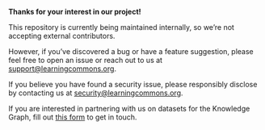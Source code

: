 **Thanks for your interest in our project\!**

This repository is currently being maintained internally, so we’re not accepting external contributors.

However, if you’ve discovered a bug or have a feature suggestion, please feel free to open an issue or reach out to us at [support@learningcommons.org](mailto:support@learningcommons.org). 

If you believe you have found a security issue, please responsibly disclose by contacting us at [security@learningcommons.org](mailto:security@learningcommons.org).

If you are interested in partnering with us on datasets for the Knowledge Graph, fill out [this form](https://learningcommons.org/contact/?utm_source=github&utm_medium=overview&utm_campaign=privatebeta) to get in touch.
